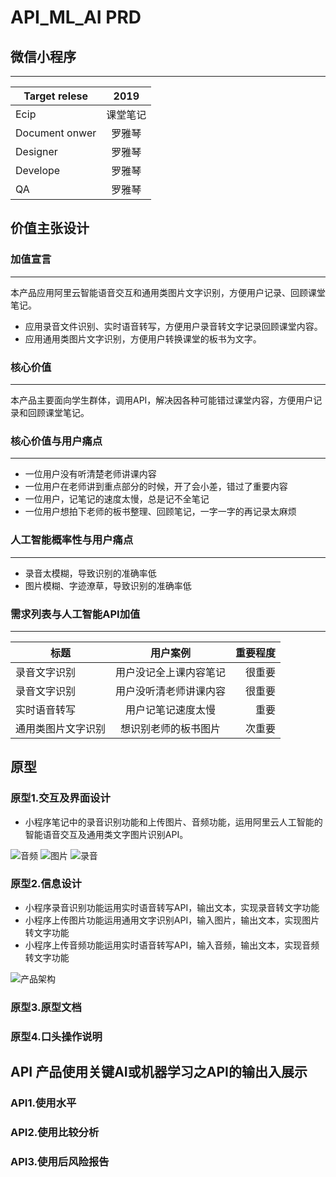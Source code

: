 # API_ML_AI PRD

## 微信小程序
---
Target relese|2019
---|:--:
Ecip|课堂笔记
Document onwer|罗雅琴
Designer|罗雅琴
Develope|罗雅琴
QA|罗雅琴

## 价值主张设计

### 加值宣言
---
本产品应用阿里云智能语音交互和通用类图片文字识别，方便用户记录、回顾课堂笔记。
- 应用录音文件识别、实时语音转写，方便用户录音转文字记录回顾课堂内容。
- 应用通用类图片文字识别，方便用户转换课堂的板书为文字。

### 核心价值
---
本产品主要面向学生群体，调用API，解决因各种可能错过课堂内容，方便用户记录和回顾课堂笔记。

### 核心价值与用户痛点
---
- 一位用户没有听清楚老师讲课内容
- 一位用户在老师讲到重点部分的时候，开了会小差，错过了重要内容
- 一位用户，记笔记的速度太慢，总是记不全笔记
- 一位用户想拍下老师的板书整理、回顾笔记，一字一字的再记录太麻烦

### 人工智能概率性与用户痛点
---
- 录音太模糊，导致识别的准确率低
- 图片模糊、字迹潦草，导致识别的准确率低

### 需求列表与人工智能API加值
---
标题|用户案例|重要程度
--|:--:|--:
录音文字识别|用户没记全上课内容笔记|很重要
录音文字识别|用户没听清老师讲课内容|很重要
实时语音转写|用户记笔记速度太慢|重要
通用类图片文字识别|想识别老师的板书图片|次重要

## 原型

### 原型1.交互及界面设计
- 小程序笔记中的录音识别功能和上传图片、音频功能，运用阿里云人工智能的智能语音交互及通用类文字图片识别API。

![音频](https://images.gitee.com/uploads/images/2019/1130/154044_55483dfd_1531930.png "屏幕截图.png")
![图片](https://images.gitee.com/uploads/images/2019/1130/154107_91c72f4e_1531930.png "屏幕截图.png")
![录音](https://images.gitee.com/uploads/images/2019/1130/154125_90101dc7_1531930.png "屏幕截图.png")

### 原型2.信息设计
- 小程序录音识别功能运用实时语音转写API，输出文本，实现录音转文字功能
- 小程序上传图片功能运用通用文字识别API，输入图片，输出文本，实现图片转文字功能
- 小程序上传音频功能运用实时语音转写API，输入音频，输出文本，实现音频转文字功能

![产品架构](https://images.gitee.com/uploads/images/2019/1130/152725_f7f9f435_1531930.png "屏幕截图.png")


### 原型3.原型文档


### 原型4.口头操作说明 


## API 产品使用关键AI或机器学习之API的输出入展示

### API1.使用水平


### API2.使用比较分析


### API3.使用后风险报告
